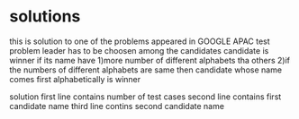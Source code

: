 # solutions
this is solution to one of the problems appeared in GOOGLE APAC test
problem
leader has to be choosen among the candidates
candidate is winner if its name  have
1)more number of different alphabets tha others
2)if the numbers of different alphabets are same then candidate whose name comes first alphabetically is winner


solution
first line contains number of test cases
second line contains first candidate name
third line contins second candidate name



